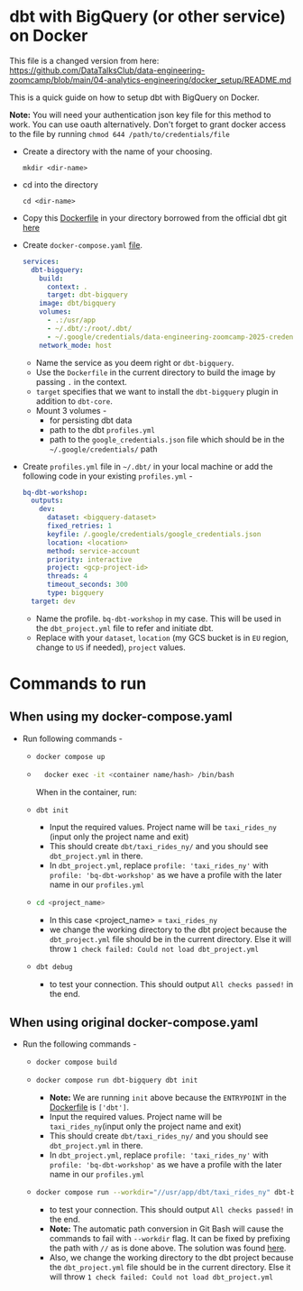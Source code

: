 # dbt with BigQuery (or other service) on Docker

This file is a changed version from here: https://github.com/DataTalksClub/data-engineering-zoomcamp/blob/main/04-analytics-engineering/docker_setup/README.md

This is a quick guide on how to setup dbt with BigQuery on Docker.

**Note:** You will need your authentication json key file for this method to work. You can use oauth alternatively. Don't forget to grant docker access to the file by running
`chmod 644 /path/to/credentials/file`

- Create a directory with the name of your choosing.
  ```
  mkdir <dir-name>
  ```
- cd into the directory
  ```
  cd <dir-name>
  ```
- Copy this [Dockerfile](Dockerfile) in your directory borrowed from the official dbt git [here](https://github.com/dbt-labs/dbt-core/blob/main/docker/Dockerfile)
- Create `docker-compose.yaml` [file](docker-compose.yaml).

  ```yaml
  services:
    dbt-bigquery:
      build:
        context: .
        target: dbt-bigquery
      image: dbt/bigquery
      volumes:
        - .:/usr/app
        - ~/.dbt/:/root/.dbt/
        - ~/.google/credentials/data-engineering-zoomcamp-2025-credentials-service-account.json:/.google/credentials/google_credentials.json
      network_mode: host
  ```

  - Name the service as you deem right or `dbt-bigquery`.
  - Use the `Dockerfile` in the current directory to build the image by passing `.` in the context.
  - `target` specifies that we want to install the `dbt-bigquery` plugin in addition to `dbt-core`.
  - Mount 3 volumes -
    - for persisting dbt data
    - path to the dbt `profiles.yml`
    - path to the `google_credentials.json` file which should be in the `~/.google/credentials/` path

- Create `profiles.yml` file in `~/.dbt/` in your local machine or add the following code in your existing `profiles.yml` -
  ```yaml
  bq-dbt-workshop:
    outputs:
      dev:
        dataset: <bigquery-dataset>
        fixed_retries: 1
        keyfile: /.google/credentials/google_credentials.json
        location: <location>
        method: service-account
        priority: interactive
        project: <gcp-project-id>
        threads: 4
        timeout_seconds: 300
        type: bigquery
    target: dev
  ```
  - Name the profile. `bq-dbt-workshop` in my case. This will be used in the `dbt_project.yml` file to refer and initiate dbt.
  - Replace with your `dataset`, `location` (my GCS bucket is in `EU` region, change to `US` if needed), `project` values.

# Commands to run

## When using my docker-compose.yaml

- Run following commands -

  - ```bash
    docker compose up
    ```
  - ```bash
      docker exec -it <container name/hash> /bin/bash
    ```

    When in the container, run:

  - ```bash
    dbt init
    ```
    - Input the required values. Project name will be `taxi_rides_ny` (input only the project name and exit)
    - This should create `dbt/taxi_rides_ny/` and you should see `dbt_project.yml` in there.
    - In `dbt_project.yml`, replace `profile: 'taxi_rides_ny'` with `profile: 'bq-dbt-workshop'` as we have a profile with the later name in our `profiles.yml`
  - ```bash
    cd <project_name>
    ```
    - In this case <project_name> = `taxi_rides_ny`
    - we change the working directory to the dbt project because the `dbt_project.yml` file should be in the current directory. Else it will throw `1 check failed: Could not load dbt_project.yml`
  - ```bash
    dbt debug
    ```
    - to test your connection. This should output `All checks passed!` in the end.

## When using original docker-compose.yaml

- Run the following commands -
  - ```bash
    docker compose build
    ```
  - ```bash
    docker compose run dbt-bigquery dbt init
    ```
    - **Note:** We are running `init` above because the `ENTRYPOINT` in the [Dockerfile](Dockerfile) is `['dbt']`.
    - Input the required values. Project name will be `taxi_rides_ny`(input only the project name and exit)
    - This should create `dbt/taxi_rides_ny/` and you should see `dbt_project.yml` in there.
    - In `dbt_project.yml`, replace `profile: 'taxi_rides_ny'` with `profile: 'bq-dbt-workshop'` as we have a profile with the later name in our `profiles.yml`
  - ```bash
    docker compose run --workdir="//usr/app/dbt/taxi_rides_ny" dbt-bigquery debug
    ```
    - to test your connection. This should output `All checks passed!` in the end.
    - **Note:** The automatic path conversion in Git Bash will cause the commands to fail with `--workdir` flag. It can be fixed by prefixing the path with `//` as is done above. The solution was found [here](https://github.com/docker/cli/issues/2204#issuecomment-638993192).
    - Also, we change the working directory to the dbt project because the `dbt_project.yml` file should be in the current directory. Else it will throw `1 check failed: Could not load dbt_project.yml`
